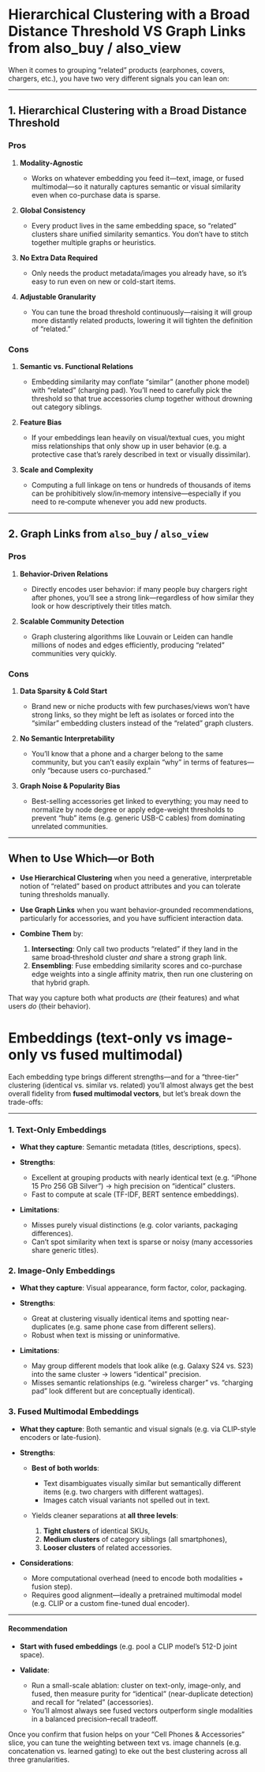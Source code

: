 # Hierarchical Clustering with a Broad Distance Threshold VS Graph Links from also_buy / also_view  

When it comes to grouping “related” products (earphones, covers, chargers, etc.), you have two very different signals you can lean on:

---

## 1. Hierarchical Clustering with a Broad Distance Threshold

### Pros

1. **Modality‐Agnostic**

   * Works on whatever embedding you feed it—text, image, or fused multimodal—so it naturally captures semantic or visual similarity even when co-purchase data is sparse.

2. **Global Consistency**

   * Every product lives in the same embedding space, so “related” clusters share unified similarity semantics. You don’t have to stitch together multiple graphs or heuristics.

3. **No Extra Data Required**

   * Only needs the product metadata/images you already have, so it’s easy to run even on new or cold-start items.

4. **Adjustable Granularity**

   * You can tune the broad threshold continuously—raising it will group more distantly related products, lowering it will tighten the definition of “related.”

### Cons

1. **Semantic vs. Functional Relations**

   * Embedding similarity may conflate “similar” (another phone model) with “related” (charging pad). You’ll need to carefully pick the threshold so that true accessories clump together without drowning out category siblings.

2. **Feature Bias**

   * If your embeddings lean heavily on visual/textual cues, you might miss relationships that only show up in user behavior (e.g. a protective case that’s rarely described in text or visually dissimilar).

3. **Scale and Complexity**

   * Computing a full linkage on tens or hundreds of thousands of items can be prohibitively slow/in‐memory intensive—especially if you need to re‐compute whenever you add new products.

---

## 2. Graph Links from `also_buy` / `also_view`

### Pros

1. **Behavior‐Driven Relations**

   * Directly encodes user behavior: if many people buy chargers right after phones, you’ll see a strong link—regardless of how similar they look or how descriptively their titles match.  
   
2. **Scalable Community Detection**

   * Graph clustering algorithms like Louvain or Leiden can handle millions of nodes and edges efficiently, producing “related” communities very quickly.

### Cons

1. **Data Sparsity & Cold Start**

   * Brand new or niche products with few purchases/views won’t have strong links, so they might be left as isolates or forced into the “similar” embedding clusters instead of the “related” graph clusters.

2. **No Semantic Interpretability**

   * You’ll know that a phone and a charger belong to the same community, but you can’t easily explain “why” in terms of features—only “because users co-purchased.”

3. **Graph Noise & Popularity Bias**

   * Best-selling accessories get linked to everything; you may need to normalize by node degree or apply edge-weight thresholds to prevent “hub” items (e.g. generic USB-C cables) from dominating unrelated communities.

---

## When to Use Which—or Both

* **Use Hierarchical Clustering** when you need a generative, interpretable notion of “related” based on product attributes and you can tolerate tuning thresholds manually.
* **Use Graph Links** when you want behavior-grounded recommendations, particularly for accessories, and you have sufficient interaction data.
* **Combine Them** by:

  1. **Intersecting**: Only call two products “related” if they land in the same broad‐threshold cluster *and* share a strong graph link.
  2. **Ensembling**: Fuse embedding similarity scores and co-purchase edge weights into a single affinity matrix, then run one clustering on that hybrid graph.

That way you capture both what products *are* (their features) and what users *do* (their behavior).



# Embeddings (text-only vs image-only vs fused multimodal)  

Each embedding type brings different strengths—and for a “three-tier” clustering (identical vs. similar vs. related) you’ll almost always get the best overall fidelity from **fused multimodal vectors**, but let’s break down the trade-offs:

---

### 1. Text-Only Embeddings

* **What they capture**: Semantic metadata (titles, descriptions, specs).
* **Strengths**:

  * Excellent at grouping products with nearly identical text (e.g. “iPhone 15 Pro 256 GB Silver”) → high precision on “identical” clusters.
  * Fast to compute at scale (TF-IDF, BERT sentence embeddings).
* **Limitations**:

  * Misses purely visual distinctions (e.g. color variants, packaging differences).
  * Can’t spot similarity when text is sparse or noisy (many accessories share generic titles).

### 2. Image-Only Embeddings

* **What they capture**: Visual appearance, form factor, color, packaging.
* **Strengths**:

  * Great at clustering visually identical items and spotting near-duplicates (e.g. same phone case from different sellers).
  * Robust when text is missing or uninformative.
* **Limitations**:

  * May group different models that look alike (e.g. Galaxy S24 vs. S23) into the same cluster → lowers “identical” precision.
  * Misses semantic relationships (e.g. “wireless charger” vs. “charging pad” look different but are conceptually identical).

### 3. Fused Multimodal Embeddings

* **What they capture**: Both semantic and visual signals (e.g. via CLIP-style encoders or late-fusion).
* **Strengths**:

  * **Best of both worlds**:

    * Text disambiguates visually similar but semantically different items (e.g. two chargers with different wattages).
    * Images catch visual variants not spelled out in text.
  * Yields cleaner separations at **all three levels**:

    1. **Tight clusters** of identical SKUs,
    2. **Medium clusters** of category siblings (all smartphones),
    3. **Looser clusters** of related accessories.
* **Considerations**:

  * More computational overhead (need to encode both modalities + fusion step).
  * Requires good alignment—ideally a pretrained multimodal model (e.g. CLIP or a custom fine-tuned dual encoder).

---

#### Recommendation

* **Start with fused embeddings** (e.g. pool a CLIP model’s 512-D joint space).
* **Validate**:

  * Run a small-scale ablation: cluster on text-only, image-only, and fused, then measure purity for “identical” (near-duplicate detection) and recall for “related” (accessories).
  * You’ll almost always see fused vectors outperform single modalities in a balanced precision–recall tradeoff.

Once you confirm that fusion helps on your “Cell Phones & Accessories” slice, you can tune the weighting between text vs. image channels (e.g. concatenation vs. learned gating) to eke out the best clustering across all three granularities.

